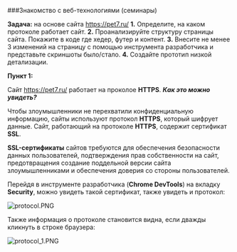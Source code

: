 ###Знакомство с веб-технологиями (семинары)

**Задача:** на основе сайта https://pet7.ru/
**1.** Определите, на каком протоколе работает сайт.
**2.** Проанализируйте структуру страницы сайта. Покажите в коде где хедер, футер и контент.
**3.** Внесите не менее 3 изменений на страницу с помощью инструмента разработчика и представьте скриншоты было/стало.
**4.** Создайте прототип низкой детализации.

**Пункт 1:**

Сайт https://pet7.ru/ работает на проколое **HTTPS**.
_**Как это можно увидеть?**_

Чтобы злоумышленники не перехватили конфиденциальную информацию, сайты используют протокол **HTTPS**, который шифрует данные.
Сайт, работающий на протоколе **HTTPS**, содержит сертификат **SSL**.

**SSL-сертификаты** сайтов требуются для обеспечения безопасности данных пользователей, подтверждения прав собственности на сайт, предотвращения создание поддельной версии сайта злоумышленниками и обеспечения доверия со стороны пользователей. 

Перейдя в инструменте разработчика (**Chrome DevTools**) на вкладку **Security**, можно увидеть такой сертификат, также увидеть и протокол:

![protocol.PNG](protocol.PNG)

Также информация о протоколе становится видна, если дважды кликнуть в строке браузера:

![protocol_1.PNG](protocol_1.PNG)

